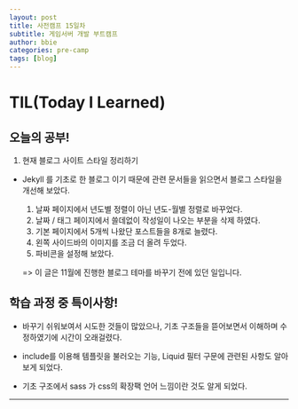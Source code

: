 ```yaml
---
layout: post
title: 사전캠프 15일차
subtitle: 게임서버 개발 부트캠프
author: bbie
categories: pre-camp
tags: [blog]
---
```


# TIL(Today I Learned)

## 오늘의 공부!

1. 현재 블로그 사이트 스타일 정리하기

- Jekyll 를 기초로 한 블로그 이기 때문에 관련 문서들을 읽으면서 블로그 스타일을 개선해 보았다.
    1. 날짜 페이지에서 년도별 정렬이 아닌 년도-월별 정렬로 바꾸었다.
    2. 날짜 / 태그 페이지에서 쓸데없이 작성일이 나오는 부분을 삭제 하였다.
    3. 기본 페이지에서 5개씩 나왔단 포스트들을 8개로 늘렸다.
    4. 왼쪽 사이드바의 이미지를 조금 더 올려 두었다.
    5. 파비콘을 설정해 보았다.

    => 이 글은 11월에 진행한 블로그 테마를 바꾸기 전에 있던 일입니다.

## 학습 과정 중 특이사항!

- 바꾸기 쉬워보여서 시도한 것들이 많았으나, 기초 구조들을 뜯어보면서 이해하며 수정하였기에 시간이 오래걸렸다.

- include를 이용해 템플릿을 불러오는 기능, Liquid 필터 구문에 관련된 사항도 알아 보게 되었다.

- 기초 구조에서 sass 가 css의 확장팩 언어 느낌이란 것도 알게 되었다.

---